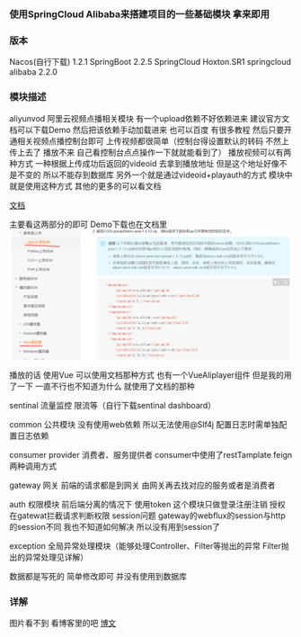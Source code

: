 ### 使用SpringCloud Alibaba来搭建项目的一些基础模块 拿来即用

### 版本

Nacos(自行下载) 1.2.1 
SpringBoot 2.2.5 
SpringCloud Hoxton.SR1
springcloud alibaba 2.2.0

### 模块描述
aliyunvod 阿里云视频点播相关模块 
有一个upload依赖不好依赖进来 建议官方文档可以下载Demo 然后把该依赖手动加载进来
也可以百度 有很多教程
然后只要开通相关视频点播控制台即可 上传视频都很简单（控制台得设置默认的转码 不然上传上去了 播放不来 自己看控制台点点操作一下就就能看到了）
播放视频可以有两种方式  一种根据上传成功后返回的videoid 去拿到播放地址 但是这个地址好像不是不变的 所以不能存到数据库
另外一个就是通过videoid+playauth的方式 模块中就是使用这种方式
其他的更多的可以看文档

[文档](https://help.aliyun.com/document_detail/53406.html?spm=a2c4g.11186623.6.1030.57a879dd9o3aU1)

主要看这两部分的即可 Demo下载也在文档里 
![Image text](./img/img1.png)

播放的话 使用Vue 可以使用文档那种方式 也有一个VueAliplayer组件 但是我的用了一下 一直不行也不知道为什么 就使用了文档的那种



sentinal 流量监控 限流等（自行下载sentinal dashboard）

common 公共模块  没有使用web依赖 所以无法使用@Slf4j 配置日志时需单独配置日志依赖

consumer provider 消费者、服务提供者  consumer中使用了restTamplate feign两种调用方式

gateway 网关 前端的请求都是到网关  由网关再去找对应的服务或者是消费者 

auth 权限模块 前后端分离的情况下 使用token  这个模块只做登录注册注销 授权在gatewat拦截请求判断权限
session问题 gateway的webflux的session与http的session不同  我也不知道如何解决 所以没有用到session了

exception 全局异常处理模块（能够处理Controller、Filter等抛出的异常  Filter抛出的异常处理见详解）

数据都是写死的 简单修改即可 并没有使用到数据库

### 详解
图片看不到 看博客里的吧
[博文](https://blog.csdn.net/qq_40799202/article/details/112189687)
